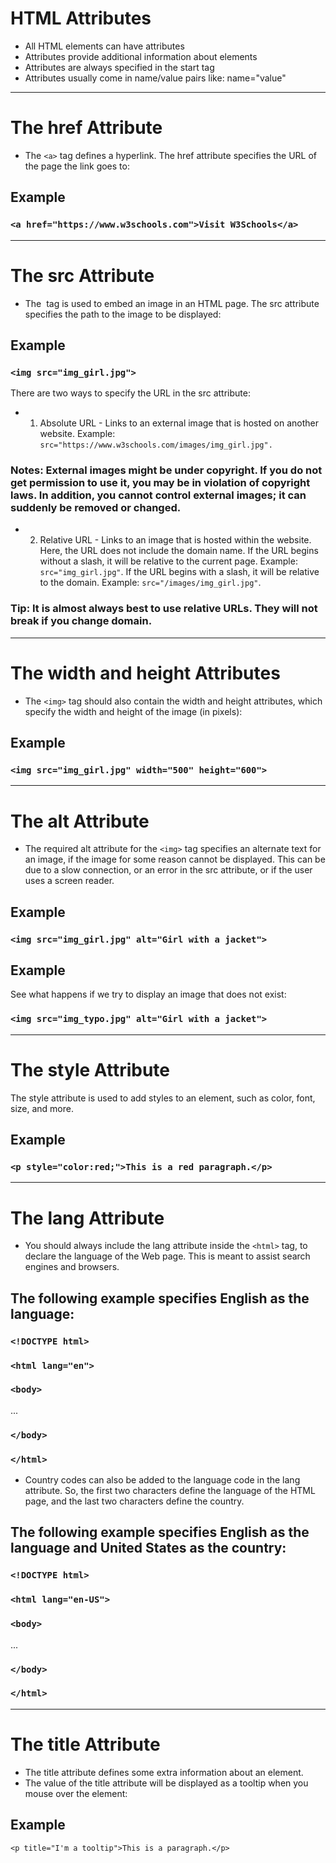 # HTML Attributes
- All HTML elements can have attributes
- Attributes provide additional information about elements
- Attributes are always specified in the start tag
- Attributes usually come in name/value pairs like: name="value"

-----------------------------------------------------------------------------------------

# The href Attribute

- The `<a>` tag defines a hyperlink. The href attribute specifies the URL of the page the link goes to:

## Example
### `<a href="https://www.w3schools.com">Visit W3Schools</a>`

-----------------------------------------------------------------------------------------

# The src Attribute

- The <img> tag is used to embed an image in an HTML page. The src attribute specifies the path to the image to be displayed:

## Example
### `<img src="img_girl.jpg">`

There are two ways to specify the URL in the src attribute:

- 1. Absolute URL - Links to an external image that is hosted on another website. Example: `src="https://www.w3schools.com/images/img_girl.jpg".`

### Notes: External images might be under copyright. If you do not get permission to use it, you may be in violation of copyright laws. In addition, you cannot control external images; it can suddenly be removed or changed.

- 2. Relative URL - Links to an image that is hosted within the website. Here, the URL does not include the domain name. If the URL begins without a slash, it will be relative to the current page. Example: `src="img_girl.jpg"`. If the URL begins with a slash, it will be relative to the domain. Example: `src="/images/img_girl.jpg"`.

### Tip: It is almost always best to use relative URLs. They will not break if you change domain.

-----------------------------------------------------------------------------------------

# The width and height Attributes

- The `<img>` tag should also contain the width and height attributes, which specify the width and height of the image (in pixels):

## Example
### `<img src="img_girl.jpg" width="500" height="600">`

-----------------------------------------------------------------------------------------

# The alt Attribute

- The required alt attribute for the `<img>` tag specifies an alternate text for an image, if the image for some reason cannot be displayed. This can be due to a slow connection, or an error in the src attribute, or if the user uses a screen reader.

## Example
### `<img src="img_girl.jpg" alt="Girl with a jacket">`

## Example
See what happens if we try to display an image that does not exist:
### `<img src="img_typo.jpg" alt="Girl with a jacket">`

-----------------------------------------------------------------------------------------

# The style Attribute
The style attribute is used to add styles to an element, such as color, font, size, and more.

## Example
### `<p style="color:red;">This is a red paragraph.</p>`

-----------------------------------------------------------------------------------------

# The lang Attribute

- You should always include the lang attribute inside the `<html>` tag, to declare the language of the Web page. This is meant to assist search engines and browsers.

## The following example specifies English as the language:
### `<!DOCTYPE html>`
### `<html lang="en">`
### `<body>`
...
### `</body>`
### `</html>`

- Country codes can also be added to the language code in the lang attribute. So, the first two characters define the language of the HTML page, and the last two characters define the country.

## The following example specifies English as the language and United States as the country:
### `<!DOCTYPE html>`
### `<html lang="en-US">`
### `<body>`
...
### `</body>`
### `</html>`

-----------------------------------------------------------------------------------------

# The title Attribute

- The title attribute defines some extra information about an element.
- The value of the title attribute will be displayed as a tooltip when you mouse over the element:

## Example
`<p title="I'm a tooltip">This is a paragraph.</p>`